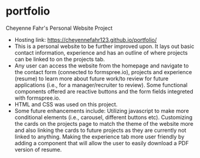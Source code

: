 # portfolio
Cheyenne Fahr's Personal Website Project 
* Hosting link: https://cheyennefahr123.github.io/portfolio/
* This is a personal website to be further improved upon. It lays out basic contact information, experience and has an outline of where projects can be linked to on the projects tab.
* Any user can access the website from the homepage and navigate to the contact form (connected to formspree.io), projects and experience (resume) to learn more about future work/to review for future applications (i.e., for a manager/recruiter to review). Some functional components offered are reactive buttons and the form fields integreted with formspree.io. 
* HTML and CSS was used on this project. 
* Some future enhancements include: Utilizing javascript to make more conditional elements (i.e., carousel, different buttons etc). Customizing the cards on the projects page to match the theme of the website more and also linking the cards to future projects as they are currently not linked to anything. Making the experience tab more user friendly by adding a component that will allow the user to easily download a PDF version of resume. 
